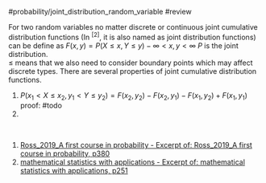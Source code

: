 #probability/joint_distribution_random_variable #review 

For two random variables no matter discrete or continuous  joint cumulative distribution functions (In $^{[2]}$, it is also named as joint distribution functions) can be define  as $F(x,y) = P(X \leq x,Y \leq y) -\infty < x,y < \infty$ $P$ is the joint distribution.  
$\leq$ means that we also need to consider boundary points which may affect discrete types. There are several properties of joint cumulative distribution functions.

1. $P(x_1 < X \leq x_2,y_1 < Y \leq y_2) = F(x_2,y_2) - F(x_2,y_1) - F(x_1,y_2) + F(x_1,y_1)$   proof: #todo
2. ‍

‍

1. [Ross_2019_A first course in probability - Excerpt of: Ross_2019_A first course in probability, p380](lt://open/1eUe0UhdSUWk72FIoTbOfA)
2. [mathematical statistics with applications - Excerpt of: mathematical statistics with applications, p251](lt://open/8HL5AAtq2Euic9EPzJnYxg)
